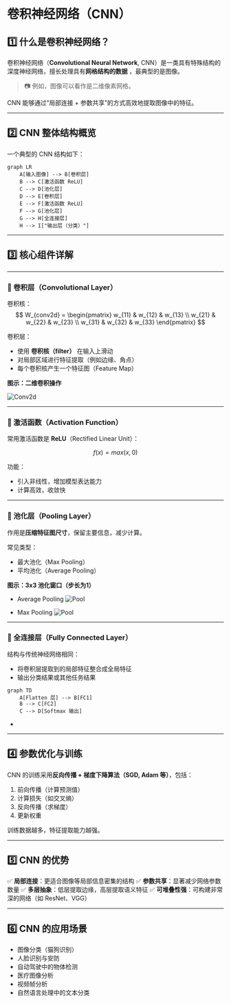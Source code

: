 ﻿# 卷积神经网络（CNN）

## 1️⃣ 什么是卷积神经网络？

卷积神经网络（**Convolutional Neural Network**, CNN）是一类具有特殊结构的深度神经网络，擅长处理具有**网格结构的数据**
，最典型的是图像。

> 📷 例如，图像可以看作是二维像素网格。

CNN 能够通过“局部连接 + 参数共享”的方式高效地提取图像中的特征。

---

## 2️⃣ CNN 整体结构概览

一个典型的 CNN 结构如下：

```mermaid
graph LR
    A[输入图像] --> B[卷积层]
    B --> C[激活函数 ReLU]
    C --> D[池化层]
    D --> E[卷积层]
    E --> F[激活函数 ReLU]
    F --> G[池化层]
    G --> H[全连接层]
    H --> I["输出层（分类）"]
````

---

## 3️⃣ 核心组件详解

---

### 🔹 卷积层（Convolutional Layer）
卷积核：
$$ W_{conv2d} = 
\begin{pmatrix} 
w_{11} & w_{12} & w_{13} \\
w_{21} & w_{22} & w_{23} \\
w_{31} & w_{32} & w_{33}
\end{pmatrix} $$

卷积层：

* 使用 **卷积核（filter）** 在输入上滑动
* 对局部区域进行特征提取（例如边缘、角点）
* 每个卷积核产生一个特征图（Feature Map）

**图示：二维卷积操作**

![Conv2d](../images/conv2d.webp)

---

### 🔹 激活函数（Activation Function）

常用激活函数是 **ReLU**（Rectified Linear Unit）：

$$f(x)=max(x, 0)$$

功能：

* 引入非线性，增加模型表达能力
* 计算高效，收敛快

---

### 🔹 池化层（Pooling Layer）

作用是**压缩特征图尺寸**，保留主要信息，减少计算。

常见类型：

* 最大池化（Max Pooling）
* 平均池化（Average Pooling）

**图示：3x3 池化窗口（步长为1）**

+ Average Pooling
![Pool](../images/pool.png)


+ Max Pooling
![Pool](../images/max_pool.png)
---

### 🔹 全连接层（Fully Connected Layer）

结构与传统神经网络相同：

* 将卷积层提取到的局部特征整合成全局特征
* 输出分类结果或其他任务结果


```mermaid
graph TD
    A[Flatten 层] --> B[FC1]
    B --> C[FC2]
    C --> D[Softmax 输出]
```

+ 

---

## 4️⃣ 参数优化与训练

CNN 的训练采用**反向传播 + 梯度下降算法（SGD, Adam 等）**，包括：

1. 前向传播（计算预测值）
2. 计算损失（如交叉熵）
3. 反向传播（求梯度）
4. 更新权重

训练数据越多，特征提取能力越强。

---

## 5️⃣ CNN 的优势

✅ **局部连接**：更适合图像等局部信息密集的结构
✅ **参数共享**：显著减少网络参数数量
✅ **多层抽象**：低层提取边缘，高层提取语义特征
✅ **可堆叠性强**：可构建非常深的网络（如 ResNet、VGG）

---

## 6️⃣ CNN 的应用场景

* 图像分类（猫狗识别）
* 人脸识别与安防
* 自动驾驶中的物体检测
* 医疗图像分析
* 视频帧分析
* 自然语言处理中的文本分类

